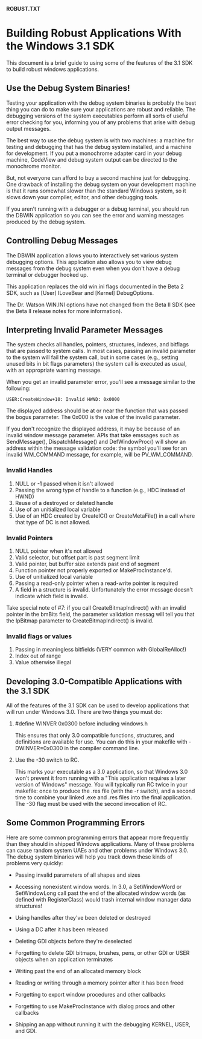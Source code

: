 **ROBUST.TXT**

Building Robust Applications With the Windows 3.1 SDK
=====================================================

This document is a brief guide to using some of the features of the 3.1 SDK
to build robust windows applications.


Use the Debug System Binaries!
------------------------------

Testing your application with the debug system binaries is probably the best
thing you can do to make sure your applications are robust and reliable.  The
debugging versions of the system executables perform all sorts of useful
error checking for you, informing you of any problems that arise with debug
output messages.

The best way to use the debug system is with two machines: a machine for
testing and debugging that has the debug system installed, and a machine for
development.  If you put a monochrome adapter card in your debug machine,
CodeView and debug system output can be directed to the monochrome monitor.

But, not everyone can afford to buy a second machine just for debugging. One
drawback of installing the debug system on your development machine is that
it runs somewhat slower than the standard Windows system, so it slows down
your compiler, editor, and other debugging tools.

If you aren't running with a debugger or a debug terminal, you should run the
DBWIN application so you can see the error and warning messages produced by
the debug system.



Controlling Debug Messages
--------------------------

The DBWIN application allows you to interactively set various system
debugging options.  This application also allows you to view debug messages
from the debug system even when you don't have a debug terminal or debugger
hooked up.

This application replaces the old win.ini flags documented in the Beta 2 SDK,
such as [User] ILoveBear and [Kernel] DebugOptions.

The Dr. Watson WIN.INI options have not changed from the Beta II SDK (see the
Beta II release notes for more information).



## Interpreting Invalid Parameter Messages


The system checks all handles, pointers, structures, indexes, and bitflags
that are passed to system calls.  In most cases, passing an invalid parameter
to the system will fail the system call, but in some cases (e.g., setting
unused bits in bit flags parameters) the system call is executed as usual,
with an appropriate warning message.

When you get an invalid parameter error, you'll see a message similar to the
following:

    USER:CreateWindow+10: Invalid HWND: 0x0000

The displayed address should be at or near the function that was passed the
bogus parameter.  The 0x000 is the value of the invalid parameter.

If you don't recognize the displayed address, it may be because of an invalid
window message parameter.  APIs that take emssages such as SendMessage(),
DispatchMessage() and DefWindowProc() will show an address within the message
validation code: the symbol you'll see for an invalid WM_COMMAND message, for
example, will be PV_WM_COMMAND.

### Invalid Handles

1. NULL or -1 passed when it isn't allowed
2. Passing the wrong type of handle to a function (e.g., HDC instead of HWND)
3. Reuse of a destroyed or deleted handle
4. Use of an unitialized local variable
5. Use of an HDC created by CreateIC() or CreateMetaFile() in a call where that type of DC is not allowed.

### Invalid Pointers

1. NULL pointer when it's not allowed
2. Valid selector, but offset part is past segment limit
3. Valid pointer, but buffer size extends past end of segment
4. Function pointer not properly exported or MakeProcInstance'd.
5. Use of unitialized local variable
6. Passing a read-only pointer when a read-write pointer is required
7. A field in a structure is invalid.  Unfortunately the error message doesn't indicate which field is invalid.

Take special note of #7: if you call CreateBitmapIndirect() with an invalid pointer in the bmBits field, the parameter validation messag will tell you that the lpBitmap parameter to CreateBitmapIndirect() is invalid.

### Invalid flags or values

1. Passing in meaningless bitfields (VERY common with GlobalReAlloc!)
2. Index out of range
3. Value otherwise illegal



Developing 3.0-Compatible Applications with the 3.1 SDK
-------------------------------------------------------

All of the features of the 3.1 SDK can be used to develop applications that
will run under Windows 3.0.  There are two things you must do:

1. #define WINVER 0x0300 before including windows.h

    This ensures that only 3.0 compatible functions, structures, and
    definitions are available for use.  You can do this in your makefile
    with -DWINVER=0x0300 in the compiler command line.

2. Use the -30 switch to RC.

    This marks your executable as a 3.0 application, so that Windows 3.0
    won't prevent it from running with a "This application requires a later
    version of Windows" message.  You will typically run RC twice in your
    makefile: once to produce the .res file (with the -r switch), and a
    second time to combine your linked .exe and .res files into the final
    application.  The -30 flag must be used with the second invocation of RC.



Some Common Programming Errors
------------------------------

Here are some common programming errors that appear more frequently than they
should in shipped Windows applications.  Many of these problems can cause
random system UAEs and other problems under Windows 3.0.  The debug system 
binaries will help you track down these kinds of problems very quickly:

* Passing invalid parameters of all shapes and sizes

* Accessing nonexistent window words.  In 3.0, a SetWindowWord or SetWindowLong call past the end of the allocated window words (as defined with RegisterClass) would trash internal window manager data structures!

* Using handles after they've been deleted or destroyed

* Using a DC after it has been released

* Deleting GDI objects before they're deselected

* Forgetting to delete GDI bitmaps, brushes, pens, or other GDI or USER objects when an application terminates

* Writing past the end of an allocated memory block

* Reading or writing through a memory pointer after it has been freed

* Forgetting to export window procedures and other callbacks

* Forgetting to use MakeProcInstance with dialog procs and other callbacks

* Shipping an app without running it with the debugging KERNEL, USER, and GDI.
